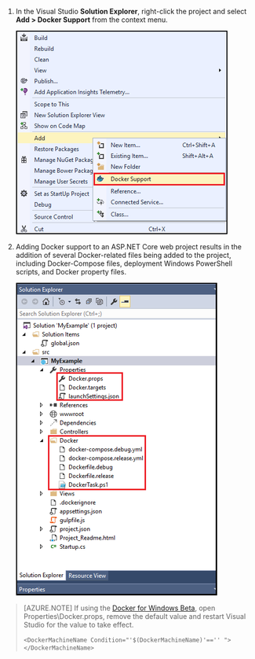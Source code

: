1. In the Visual Studio **Solution Explorer**, right-click the project and select **Add > Docker Support** from the context menu.

    ![Add Docker Support context menu](media/vs-azure-tools-docker-add-docker-support/docker-support-context-menu.png)

1. Adding Docker support to an ASP.NET Core web project results in the addition of several Docker-related files being added to the project, including Docker-Compose files, deployment Windows PowerShell scripts, and Docker property files. 

    ![Docker files added to project](media/vs-azure-tools-docker-add-docker-support/docker-files-added.png)
    
> [AZURE.NOTE] If using the [Docker for Windows Beta](https://beta.docker.com), open Properties\Docker.props, remove the default value and restart Visual Studio for the value to take effect.
> 
> ```
> <DockerMachineName Condition="'$(DockerMachineName)'=='' "></DockerMachineName>
> ```


<!--HONumber=Oct16_HO2-->


